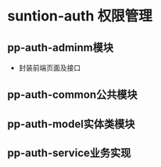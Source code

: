 # suntion-auth 权限管理

## pp-auth-adminm模块
- 封装前端页面及接口

## pp-auth-common公共模块

## pp-auth-model实体类模块

## pp-auth-service业务实现




